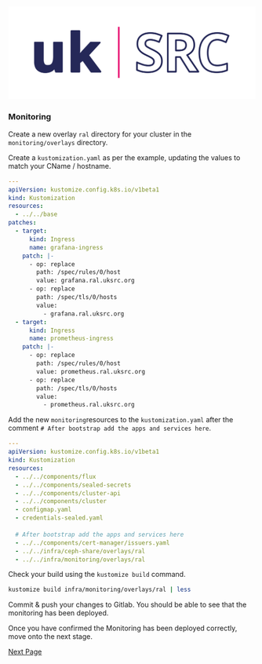 ![Local Image](images/SKAO_ukSRC_logo_nostrapline_colour_rgb.png)
### Monitoring

Create a new overlay `ral` directory for your cluster in the `monitoring/overlays` directory.

Create a `kustomization.yaml` as per the example, updating the values to match your CName / hostname.

```yaml
---
apiVersion: kustomize.config.k8s.io/v1beta1
kind: Kustomization
resources:
  - ../../base
patches:
  - target:
      kind: Ingress
      name: grafana-ingress
    patch: |-
      - op: replace
        path: /spec/rules/0/host
        value: grafana.ral.uksrc.org
      - op: replace
        path: /spec/tls/0/hosts
        value: 
          - grafana.ral.uksrc.org     
  - target:
      kind: Ingress
      name: prometheus-ingress
    patch: |-
      - op: replace
        path: /spec/rules/0/host
        value: prometheus.ral.uksrc.org
      - op: replace
        path: /spec/tls/0/hosts
        value: 
          - prometheus.ral.uksrc.org
```

Add the new `monitoring`resources to the `kustomization.yaml` after the comment `# After bootstrap add the apps and services here`.

```yaml
---
apiVersion: kustomize.config.k8s.io/v1beta1
kind: Kustomization
resources:
  - ../../components/flux
  - ../../components/sealed-secrets
  - ../../components/cluster-api
  - ../../components/cluster
  - configmap.yaml
  - credentials-sealed.yaml

  # After bootstrap add the apps and services here
  - ../../components/cert-manager/issuers.yaml
  - ../../infra/ceph-share/overlays/ral
  - ../../infra/monitoring/overlays/ral
```


Check your build using the `kustomize build` command. 

```sh
kustomize build infra/monitoring/overlays/ral | less
```

Commit & push your changes to Gitlab. You should be able to see that the monitoring has been deployed.

Once you have confirmed the Monitoring has been deployed correctly, move onto the next stage.

[Next Page](./deploy-soda.md)

